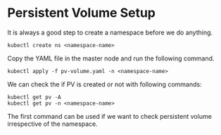 # Persistent Volume Setup

It is always a good step to create a namespace before we do anything.
  
	kubectl create ns <namespace-name>
    
Copy the YAML file in the master node and run the following command.
  
	kubectl apply -f pv-volume.yaml -n <namespace-name>

We can check the if PV is created or not with following commands:
  
	kubectl get pv -A
 	kubectl get pv -n <namespace-name>
    
 The first command can be used if we want to check persistent volume irrespective of the namespace.
